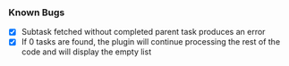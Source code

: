 ### Known Bugs
- [x] Subtask fetched without completed parent task produces an error
- [x] If 0 tasks are found, the plugin will continue processing the rest of the code and will display the empty list